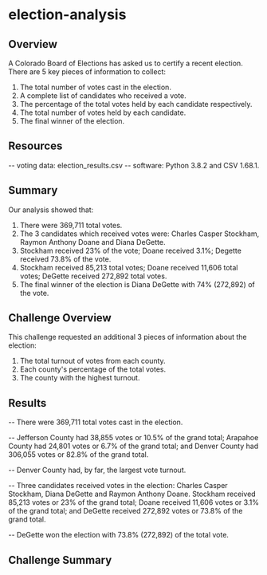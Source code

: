 # election-analysis

## Overview
A Colorado Board of Elections has asked us to certify a recent election. There are 5 key pieces of information to collect:
  1) The total number of votes cast in the election.
  2) A complete list of candidates who received a vote.
  3) The percentage of the total votes held by each candidate respectively.
  4) The total number of votes held by each candidate.
  5) The final winner of the election.

## Resources
-- voting data: election_results.csv
-- software: Python 3.8.2 and CSV 1.68.1.

## Summary 
Our analysis showed that:
  1) There were 369,711 total votes.
  2) The 3 candidates which received votes were: Charles Casper Stockham, Raymon Anthony Doane and Diana DeGette.
  3) Stockham received 23% of the vote;
     Doane received 3.1%;
     Degette received 73.8% of the vote.
  4) Stockham received 85,213 total votes;
     Doane received 11,606 total votes;
     DeGette received 272,892 total votes.
  5) The final winner of the election is Diana DeGette with 74% (272,892) of the vote.


## Challenge Overview
This challenge requested an additional 3 pieces of information about the election:
  1) The total turnout of votes from each county.
  2) Each county's percentage of the total votes.
  3) The county with the highest turnout.

## Results
-- There were 369,711 total votes cast in the election.

-- Jefferson County had 38,855 votes or 10.5% of the grand total; Arapahoe County had 24,801 votes or 6.7% of the grand total; and Denver County had 306,055 votes or 82.8% of the grand total. 

-- Denver County had, by far, the largest vote turnout.

-- Three candidates received votes in the election: Charles Casper Stockham, Diana DeGette and Raymon Anthony Doane. Stockham received 85,213 votes or 23% of the grand total; Doane received 11,606 votes or 3.1% of the grand total; and DeGette received 272,892 votes or 73.8% of the grand total.

-- DeGette won the election with 73.8% (272,892) of the total vote. 

## Challenge Summary
